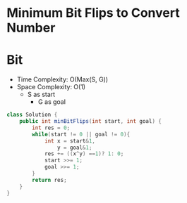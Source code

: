 # Minimum Bit Flips to Convert Number

# Bit

- Time Complexity: O(Max(S, G))
- Space Complexity: O(1)
  - S as start
    - G as goal

```java
class Solution {
    public int minBitFlips(int start, int goal) {
        int res = 0;
        while(start != 0 || goal != 0){
            int x = start&1,
                y = goal&1;
            res += ((x^y) ==1)? 1: 0;
            start >>= 1;
            goal >>= 1;
        }
        return res;
    }
}
```
